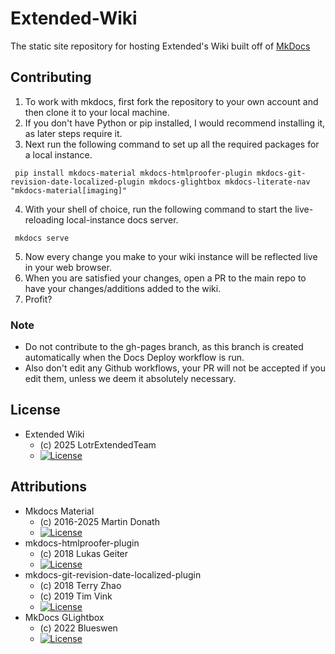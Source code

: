 # Extended-Wiki
The static site repository for hosting Extended's Wiki built off of [MkDocs](https://github.com/squidfunk/mkdocs-material)



## Contributing
1. To work with mkdocs, first fork the repository to your own account and then clone it to your local machine.
2. If you don't have Python or pip installed, I would recommend installing it, as later steps require it.
3. Next run the following command to set up all the required packages for a local instance.
~~~
 pip install mkdocs-material mkdocs-htmlproofer-plugin mkdocs-git-revision-date-localized-plugin mkdocs-glightbox mkdocs-literate-nav "mkdocs-material[imaging]"
~~~
4. With your shell of choice, run the following command to start the live-reloading local-instance docs server.
~~~
 mkdocs serve
~~~
5. Now every change you make to your wiki instance will be reflected live in your web browser.
6. When you are satisfied your changes, open a PR to the main repo to have your changes/additions added to the wiki.
7. Profit?

### Note
- Do not contribute to the gh-pages branch, as this branch is created automatically when the Docs Deploy workflow is run.
- Also don't edit any Github workflows, your PR will not be accepted if you edit them, unless we deem it absolutely necessary.

## License
* Extended Wiki
  - (c) 2025 LotrExtendedTeam
  - [![License](https://img.shields.io/badge/License-MIT-blue.svg?style=flat)](https://github.com/LotrExtendedTeam/Extended-Wiki/blob/main/LICENSE)
## Attributions
* Mkdocs Material
  - (c) 2016-2025 Martin Donath
  - [![License](https://img.shields.io/badge/License-MIT-blue.svg?style=flat)](https://squidfunk.github.io/mkdocs-material/license/)
* mkdocs-htmlproofer-plugin
  - (c) 2018 Lukas Geiter
  - [![License](https://img.shields.io/badge/License-MIT-blue.svg?style=flat)](https://github.com/manuzhang/mkdocs-htmlproofer-plugin/blob/main/LICENSE.md)
* mkdocs-git-revision-date-localized-plugin
  - (c) 2018 Terry Zhao
  - (c) 2019 Tim Vink
  - [![License](https://img.shields.io/badge/License-MIT-blue.svg?style=flat)](https://github.com/timvink/mkdocs-git-revision-date-localized-plugin/blob/master/LICENSE)
* MkDocs GLightbox
  - (c) 2022 Blueswen
  - [![License](https://img.shields.io/badge/License-MIT-blue.svg?style=flat)](https://github.com/blueswen/mkdocs-glightbox/blob/main/LICENSE)
